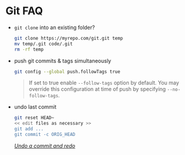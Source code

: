 # Git FAQ

- `git clone` into an existing folder?
  ```sh
  git clone https://myrepo.com/git.git temp
  mv temp/.git code/.git
  rm -rf temp
  ```
- push git commits & tags simultaneously
  ```sh
  git config --global push.followTags true
  ```
  > If set to true enable `--follow-tags` option by default. You may override this configuration at time of push by specifying `--no-follow-tags`.
  
- undo last commit
  ```sh
  git reset HEAD~
  << edit files as necessary >>
  git add ...
  git commit -c ORIG_HEAD
  ```
  _[Undo a commit and redo](https://stackoverflow.com/questions/927358/how-to-undo-the-most-recent-commits-in-git/927386#927386)_
